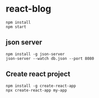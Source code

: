 # react-blog

    npm install
    npm start

## json server
    npm install -g json-server
    json-server --watch db.json --port 8080

## Create react project
    npm install -g create-react-app
    npx create-react-app my-app